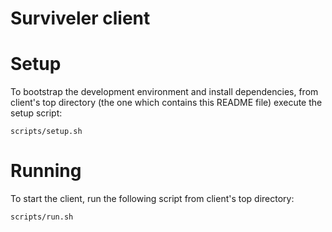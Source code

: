 Surviveler client
=================

# Setup
To bootstrap the development environment and install dependencies, from client's
top directory (the one which contains this README file) execute the setup
script:

```
scripts/setup.sh
```

# Running
To start the client, run the following script from client's top directory:

```
scripts/run.sh
```
